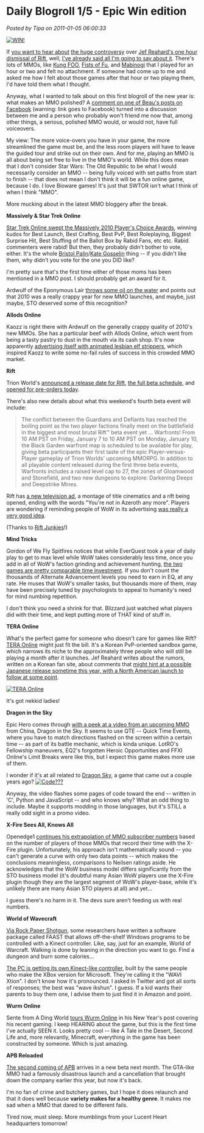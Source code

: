 # Daily Blogroll 1/5 - Epic Win edition

*Posted by Tipa on 2011-01-05 06:00:33*

[![](../../../uploads/2011/01/chrome-2010-10-31-09-17-11-35-480x304.jpg "WIN!")](../../../uploads/2011/01/chrome-2010-10-31-09-17-11-35.jpg)

If [you want to hear about](http://dragonchasers.com/2011/01/04/rift-the-hook-is-in-the-name/) [the huge controversy](http://forums.riftgame.com/showthread.php?19362-One-hour-beta-impression) over [Jef Reahard's one hour dismissal of Rift](http://massively.joystiq.com/2011/01/04/rift-beta-events-impressions-from-the-staff/), well, [I've already said all I'm going to say about it](../../../index.php/2011/01/04/1-hour-review-of-your-life/). There's lots of MMOs, like [Kung FOO](http://foo.perfectworld.com/), [Fists of Fu](http://fistsoffu.outspark.com/landing/007), and [Mabinogi](http://mabinogi.nexon.net/) that I played for an hour or two and felt no attachment. If someone had come up to me and asked me how I felt about those games after that hour or two playing them, I'd have told them what I thought.

Anyway, what I wanted to talk about on this first blogroll of the new year is: what makes an MMO polished? A [comment on one of Beau's posts on Facebook](http://www.facebook.com/spouseaggro/posts/130153673714641) (warning: link goes to Facebook) turned into a discussion between me and a person who probably won't friend me now that, among other things, a serious, polished MMO would, or would not, have full voiceovers. 

My view: The more voice-overs you have in your game, the more streamlined the game must be, and the less room players will have to leave the guided tour and strike out on their own. And for me, playing an MMO is all about being set free to live in the MMO's world. While this does mean that I don't consider Star Wars: The Old Republic to be what I would necessarily consider an MMO -- being fully voiced with set paths from start to finish -- that does not mean I don't think it will be a fun online game, because I do. I love Bioware games! It's just that SWTOR isn't what I think of when I think "MMO".

More mucking about in the latest MMO bloggery after the break.


**Massively & Star Trek Online**

[Star Trek Online swept the Massively 2010 Player's Choice Awards](http://massively.joystiq.com/2011/01/03/massivelys-2010-players-choice-awards-results/), winning kudos for Best Launch, Best Crafting, Best PvP, Best Roleplaying, Biggest Surprise Hit, Best Stuffing of the Ballot Box by Rabid Fans, etc etc. Rabid commenters were rabid! But then, they probably didn't bother to vote, either. It's the whole [Bristol Palin](http://www.usatoday.com/life/television/news/2010-11-18-DWTS18_ST_N.htm)/[Kate Gosselin](http://www.thehollywoodgossip.com/2011/01/dancing-with-the-stars-ruined-by-bristol-palin-and-kate-gosselin/) thing -- if you didn't like them, why didn't you vote for the one you DID like?

I'm pretty sure that's the first time either of those moms has been mentioned in a MMO post. I should probably get an award for it.

Ardwulf of the Eponymous Lair [throws some oil on the water](http://ardwulfslair.wordpress.com/2011/01/05/a-look-backward-and-forward/) and points out that 2010 was a really crappy year for new MMO launches, and maybe, just maybe, STO deserved some of this recognition?

**Allods Online**

Kaozz is right there with Ardwulf on the generally crappy quality of 2010's new MMOs. She has a particular beef with Allods Online, which went from being a tasty pastry to dust in the mouth via its cash shop. It's now apparently [advertising itself with animated lesbian elf strippers](http://www.ectmmo.com/2011/01/here-and-now-and-then.html), which inspired Kaozz to write some no-fail rules of success in this crowded MMO market.

**Rift**

Trion World's [announced a release date for Rift](http://www.riftjunkies.com/2011/01/04/rift-release-date-march-1st-2011/), [the full beta schedule](http://www.direct2drive.co.uk/10206/product/Buy-RIFT-Digital-Collector's-Edition-Download), and [opened for pre-orders today](http://forums.riftgame.com/showthread.php?19289-Rift-Pre-Order-FAQ&p=379047).

There's also new details about what this weekend's fourth beta event will include:


> The conflict between the Guardians and Defiants has reached the boiling point as the two player factions finally meet on the battlefield in the biggest and most brutal Rift™ beta event yet … Warfronts! From 10 AM PST on Friday, January 7 to 10 AM PST on Monday, January 10, the Black Garden warfront map is scheduled to be available for play, giving beta participants their first taste of the epic Player-versus-Player gameplay of Trion Worlds’ upcoming MMORPG. In addition to all playable content released during the first three beta events, Warfronts includes a raised level cap to 27, the zones of Gloamwood and Stonefield, and two new dungeons to explore: Darkening Deeps and Deepstrike Mines.



Rift has [a new television ad](http://www.youtube.com/watch?v=yzpnQrUjB14), a montage of title cinematics and a rift being opened, ending with the words "You're not in Azeroth any more". Players are wondering if reminding people of WoW in its advertising [was really a very good idea](http://www.mmorpg.com/discussion2.cfm/thread/302207).

(Thanks to [Rift Junkies](http://www.riftjunkies.com/)!)

**Mind Tricks**

Gordon of We Fly Spitfires notices that while EverQuest took a year of daily play to get to max level while WoW takes considerably less time, once you add in all of WoW's faction grinding and achievement hunting, [the two games are pretty comparable time investment](http://blog.weflyspitfires.com/2011/01/04/do-mmos-purposefully-exploit-human-psychology/). If you don't count the thousands of Alternate Advancement levels you need to earn in EQ, at any rate. He muses that WoW's smaller tasks, but thousands more of them, may have been precisely tuned by psychologists to appeal to humanity's need for mind numbing repetition. 

I don't think you need a shrink for that. Blizzard just watched what players did with their time, and kept putting more of THAT kind of stuff in.

**TERA Online**

What's the perfect game for someone who doesn't care for games like Rift? [TERA Online](http://www.tera-online.com/) might just fit the bill. It's a Korean PvP-oriented sandbox game, which narrows its niche to the approximately three people who will still be playing a month after it launches. Jef Reahard writes about the rumors, written on a Korean fan site, about comments that [might hint at a possible Japanese release sometime this year, with a North American launch to follow at some point](http://massively.joystiq.com/2011/01/04/tera-north-american-release-rumors-abound/).

[![](../../../uploads/2011/01/teraplate3.png "TERA Online")](../../../uploads/2011/01/teraplate3.png)

It's got nekkid ladies!

**Dragon in the Sky**

Epic Hero comes through [with a peek at a video from an upcoming MMO](http://epic-hero.com/news/dragon-in-the-sky-cn-cbt-details/) from China, Dragon in the Sky. It seems to use QTE -- Quick Time Events, where you have to match directions flashed on the screen within a certain time -- as part of its battle mechanic, which is kinda unique. LotRO's Fellowship maneuvers, EQ2's forgotten Heroic Opportunities and FFXI Online's Limit Breaks were like this, but I expect this game makes more use of them.

I wonder if it's at all related to [Dragon Sky](http://www.avault.com/reviews/pc/dragon-sky-pc-review/), a game that came out a couple years ago?
[![](../../../uploads/2011/01/Fullscreen-capture-152011-14634-AM-480x384.jpg "Code???")](../../../uploads/2011/01/Fullscreen-capture-152011-14634-AM.jpg)

Anyway, the video flashes some pages of code toward the end -- written in 'C', Python and JavaScript -- and who knows why? What an odd thing to include. Maybe it supports modding in those languages, but it's STILL a really odd sight in a promo video.

**X-Fire Sees All, Knows All**

Openedge1 [continues his extrapolation of MMO subscriber numbers](http://simple-n-complex.blogspot.com/2011/01/x-fire-game-got-math.html) based on the number of players of those MMOs that record their time with the X-Fire plugin. Unfortunately, his approach isn't mathematically sound -- you can't generate a curve with only two data points -- which makes the conclusions meaningless, comparisons to Neilsen ratings aside. He acknowledges that the WoW business model differs significantly from the STO business model (it's doubtful many Asian WoW players use the X-Fire plugin though they are the largest segment of WoW's player-base, while it's unlikely there are many Asian STO players at all) and yet...

I guess there's no harm in it. The devs sure aren't feeding us with real numbers.

**World of Wavecraft**

[Via Rock Paper Shotgun](http://www.rockpapershotgun.com/2011/01/04/more-kinectyhacks-world-of-wavecraft/), some researchers have written a software package called FAAST that allows off-the-shelf Windows programs to be controlled with a Kinect controller. Like, say, just for an example, World of Warcraft. Walking is done by leaning in the direction you want to go. Find a dungeon and burn some calories...

[The PC is getting its own Kinect-like controller](http://kotaku.com/5723755/ces-2011-brings-us-the-first-of-the-kinect-clones-for-pc), built by the same people who make the XBox version for Microsoft. They're calling it the "WAVI Xtion". I don't know how it's pronounced. I asked in Twitter and got all sorts of responses; the best was "wave ikshun". I guess. If a kid wants their parents to buy them one, I advise them to just find it in Amazon and point.

**Wurm Online**

Sente from A Ding World [tours Wurm Online](http://adingworld.wordpress.com/2011/01/03/space-wurm-villains/) in his New Year's post covering his recent gaming. I keep HEARING about the game, but this is the first time I've actually SEEN it. Looks pretty cool -- like A Tale in the Desert, Second Life and, more relevantly, Minecraft, everything in the game has been constructed by someone. Which is just amazing.

**APB Reloaded**

[The second coming of APB](http://www.gameinformer.com/b/news/archive/2011/01/03/apb-reloaded-in-beta-form-next-month.aspx) arrives in a new beta next month. The GTA-like MMO had a famously disastrous launch and a cancellation that brought down the company earlier this year, but now it's back. 

I'm no fan of crime and butchery games, but I hope it does relaunch and that it does well because **variety makes for a healthy genre**. It makes me sad when a MMO that dared to be different fails.

Tired now, must sleep. More mumblings from your Lucent Heart headquarters tomorrow!

